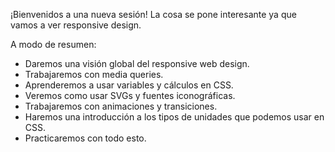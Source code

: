 ¡Bienvenidos a una nueva sesión! La cosa se pone interesante ya que vamos a ver responsive design.

A modo de resumen:

- Daremos una visión global del responsive web design.
- Trabajaremos con media queries.
- Aprenderemos a usar variables y cálculos en CSS.
- Veremos como usar SVGs y fuentes iconográficas.
- Trabajaremos con animaciones y transiciones.
- Haremos una introducción a los tipos de unidades que podemos usar en CSS.
- Practicaremos con todo esto.
